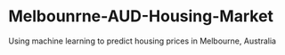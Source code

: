 # Melbounrne-AUD-Housing-Market
Using machine learning to predict housing prices in Melbourne, Australia
